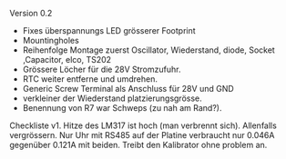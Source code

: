 Version 0.2
* Fixes überspannungs LED grösserer Footprint
* Mountingholes
* Reihenfolge Montage zuerst Oscillator, Wiederstand, diode, Socket ,Capacitor, elco, TS202
* Grössere Löcher für die 28V Stromzufuhr.
* RTC weiter entferne und umdrehen.
* Generic Screw Terminal als Anschluss für 28V und GND
* verkleiner der Wiederstand platzierungsgrösse.
* Benennung von R7 war Schweps (zu nah am Rand?).

Checkliste v1.
Hitze des LM317 ist hoch (man verbrennt sich). Allenfalls vergrössern.
Nur Uhr mit RS485 auf der Platine verbraucht nur 0.046A gegenüber 0.121A mit beiden.
Treibt den Kalibrator ohne problem an.

